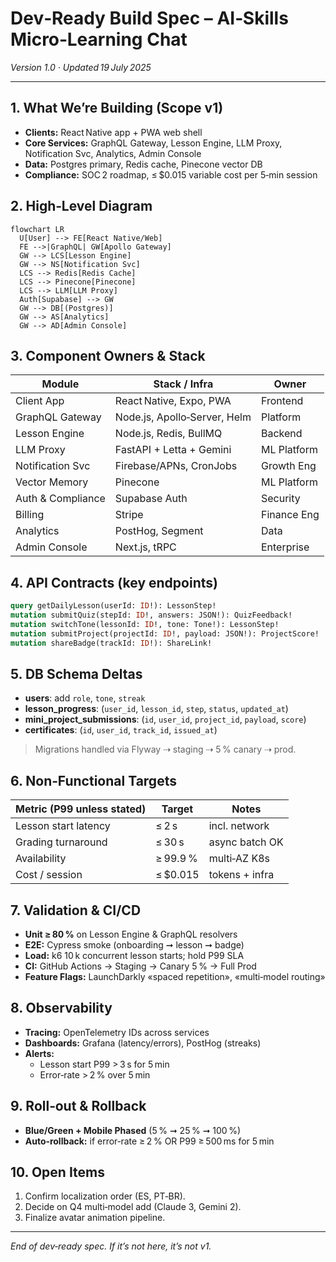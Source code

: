 # Dev‑Ready Build Spec – AI‑Skills Micro‑Learning Chat

*Version 1.0 · Updated 19 July 2025*

---

## 1. What We’re Building (Scope v1)

- **Clients:** React Native app + PWA web shell
- **Core Services:** GraphQL Gateway, Lesson Engine, LLM Proxy, Notification Svc, Analytics, Admin Console
- **Data:** Postgres primary, Redis cache, Pinecone vector DB
- **Compliance:** SOC 2 roadmap, ≤ \$0.015 variable cost per 5‑min session

## 2. High‑Level Diagram

```mermaid
flowchart LR
  U[User] --> FE[React Native/Web]
  FE -->|GraphQL| GW[Apollo Gateway]
  GW --> LCS[Lesson Engine]
  GW --> NS[Notification Svc]
  LCS --> Redis[Redis Cache]
  LCS --> Pinecone[Pinecone]
  LCS --> LLM[LLM Proxy]
  Auth[Supabase] --> GW
  GW --> DB[(Postgres)]
  GW --> AS[Analytics]
  GW --> AD[Admin Console]
```

## 3. Component Owners & Stack

| Module            | Stack / Infra                           | Owner       |
| ----------------- | --------------------------------------- | ----------- |
| Client App        | React Native, Expo, PWA                 | Frontend    |
| GraphQL Gateway   | Node.js, Apollo‑Server, Helm            | Platform    |
| Lesson Engine     | Node.js, Redis, BullMQ                  | Backend     |
| LLM Proxy         | FastAPI + Letta + Gemini                | ML Platform |
| Notification Svc  | Firebase/APNs, CronJobs                 | Growth Eng  |
| Vector Memory     | Pinecone                                | ML Platform |
| Auth & Compliance | Supabase Auth                           | Security    |
| Billing           | Stripe                                  | Finance Eng |
| Analytics         | PostHog, Segment                        | Data        |
| Admin Console     | Next.js, tRPC                           | Enterprise  |

## 4. API Contracts (key endpoints)

```graphql
query getDailyLesson(userId: ID!): LessonStep!
mutation submitQuiz(stepId: ID!, answers: JSON!): QuizFeedback!
mutation switchTone(lessonId: ID!, tone: Tone!): LessonStep!
mutation submitProject(projectId: ID!, payload: JSON!): ProjectScore!
mutation shareBadge(trackId: ID!): ShareLink!
```

## 5. DB Schema Deltas

- **users**: add `role`, `tone`, `streak`
- **lesson\_progress**: (`user_id`, `lesson_id`, `step`, `status`, `updated_at`)
- **mini\_project\_submissions**: (`id`, `user_id`, `project_id`, `payload`, `score`)
- **certificates**: (`id`, `user_id`, `track_id`, `issued_at`)

> Migrations handled via Flyway ⇢ staging ⇢ 5 % canary ⇢ prod.

## 6. Non‑Functional Targets

| Metric (P99 unless stated) | Target    | Notes          |
| -------------------------- | --------- | -------------- |
| Lesson start latency       | ≤ 2 s     | incl. network  |
| Grading turnaround         | ≤ 30 s    | async batch OK |
| Availability               | ≥ 99.9 %  | multi‑AZ K8s   |
| Cost / session             | ≤ \$0.015 | tokens + infra |

## 7. Validation & CI/CD

- **Unit ≥ 80 %** on Lesson Engine & GraphQL resolvers
- **E2E:** Cypress smoke (onboarding ➞ lesson ➞ badge)
- **Load:** k6 10 k concurrent lesson starts; hold P99 SLA
- **CI:** GitHub Actions → Staging → Canary 5 % → Full Prod
- **Feature Flags:** LaunchDarkly «spaced repetition», «multi‑model routing»

## 8. Observability

- **Tracing:** OpenTelemetry IDs across services
- **Dashboards:** Grafana (latency/errors), PostHog (streaks)
- **Alerts:**
  - Lesson start P99 > 3 s for 5 min
  - Error‑rate > 2 % over 5 min

## 9. Roll‑out & Rollback

- **Blue/Green + Mobile Phased** (5 % ➞ 25 % ➞ 100 %)
- **Auto‑rollback:** if error‑rate ≥ 2 % OR P99 ≥ 500 ms for 5 min

## 10. Open Items

1. Confirm localization order (ES, PT‑BR).
2. Decide on Q4 multi‑model add (Claude 3, Gemini 2).
3. Finalize avatar animation pipeline.

---

*End of dev‑ready spec. If it’s not here, it’s not v1.*

